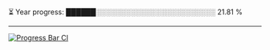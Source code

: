 
⏳ Year progress: ██████░░░░░░░░░░░░░░░░░░░░░░░░ 21.81 %

---

[![Progress Bar CI](https://github.com/thatoranzhevyy/thatoranzhevyy/actions/workflows/node.js.yml/badge.svg)](https://github.com/thatoranzhevyy/thatoranzhevyy/actions/workflows/node.js.yml)

